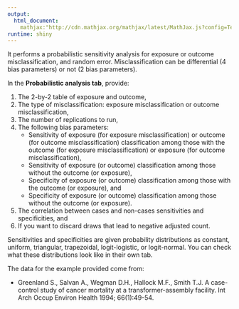 ```yaml
---
output: 
  html_document:
    mathjax:"http://cdn.mathjax.org/mathjax/latest/MathJax.js?config=TeX-AMS-MML_HTMLorMML"
runtime: shiny
---
```

It performs a probabilistic sensitivity analysis for exposure or outcome
misclassification, and random error.
Misclassification can be differential (4 bias parameters) or not (2 bias parameters).

In the **Probabilistic analysis tab**, provide:

1. The 2-by-2 table of exposure and outcome,
2. The type of misclassification: exposure misclassification or outcome
   misclassification,
3. The number of replications to run,
4. The following bias parameters:
   - Sensitivity of exposure (for exposure misclassification) or outcome (for
      outcome misclassification) classification among those with the outcome
      (for exposure misclassification) or exposure (for outcome misclassification),
    - Sensitivity of exposure (or outcome) classification among those without
      the outcome (or exposure),
    - Specificity of exposure (or outcome) classification among those with the
      outcome (or exposure), and
    - Specificity of exposure (or outcome) classification among those without
      the outcome (or exposure).
5. The correlation between cases and non-cases sensitivities and specificities,
   and
6. If you want to discard draws that lead to negative adjusted count.

Sensitivities and specificities are given probability distributions as constant,
uniform, triangular, trapezoidal, logit-logistic, or logit-normal.
You can check what these distributions look like in their own tab.

The data for the example provided come from:

- Greenland S., Salvan A., Wegman D.H., Hallock M.F., Smith T.J. A case-control
  study of cancer mortality at a transformer-assembly facility. Int Arch Occup
  Environ Health 1994; 66(1):49-54.
